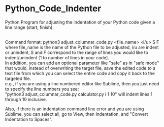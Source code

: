 # Python_Code_Indenter
Python Program for adjusting the indentation of your Python code given a line range (start, finish). <br/> <br/>

Command format: python3 adjust_columnar_code.py <file_name> <i/u> S F <optional>
where file_name is the name of the Python file to be adjusted, i/u are indent or unindent,
S and F correspond to the range of lines you would like to indent/unindent (1 to number of lines in your code). <br/>
In addition, you can add an optional parameter like "safe" as in "safe mode" that would, instead of overwriting the target file,
save the edited code to a text file from which you can select the entire code and copy it back to the targeted file. <br/>
e.g., if you are using a line numbered editor like Sublime, then you just need to specify
the line numbers you see: <br/>
"python3 adjust_columnar_code.py calculator.py i 1 10" will indent lines 1 through 10 inclusive. <br/>

Also, if there is an indentation command line error and you are using Sublime, you can select all, go to View, then Indentation,
and "Convert Indentation to Spaces".
